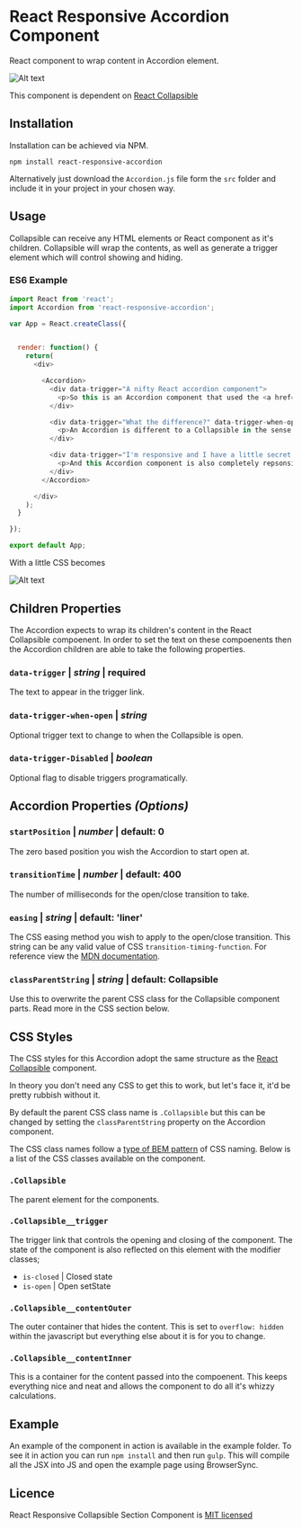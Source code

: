 # React Responsive Accordion Component

React component to wrap content in Accordion element.

![Alt text](example/img/example.gif)

This component is dependent on [React Collapsible](https://github.com/glennflanagan/react-collapsible)


## Installation
Installation can be achieved via NPM.
```
npm install react-responsive-accordion
```

Alternatively just download the `Accordion.js` file form the `src` folder and include it in your project in your chosen way.

## Usage
Collapsible can receive any HTML elements or React component as it's children. Collapsible will wrap the contents, as well as generate a trigger element which will control showing and hiding.

### ES6 Example
```javascript
import React from 'react';
import Accordion from 'react-responsive-accordion';

var App = React.createClass({


  render: function() {
    return(
      <div>

        <Accordion>
          <div data-trigger="A nifty React accordion component">
            <p>So this is an Accordion component that used the <a href="https://github.com/glennflanagan/react-collapsible">react-collapsible</a> component. How handy.</p>
          </div>

          <div data-trigger="What the difference?" data-trigger-when-open="THAT is the difference!">
            <p>An Accordion is different to a Collapsible in the sense that only one "tray" will be open at any one time.</p>
          </div>

          <div data-trigger="I'm responsive and I have a little secret. Look inside.">
            <p>And this Accordion component is also completely repsonsive. Hurrah for mobile users!</p>
          </div>
        </Accordion>

      </div>
    );
  }

});

export default App;

```

With a little CSS becomes

![Alt text](example/img/becomes.png)

## Children Properties

The Accordion expects to wrap its children's content in the React Collapsible compoenent. In order to set the text on these compoenents then the Accordion children are able to take the following properties.

### `data-trigger` | *string* | **required**
The text to appear in the trigger link.

### `data-trigger-when-open` | *string*
Optional trigger text to change to when the Collapsible is open.

### `data-trigger-Disabled` | *boolean*
Optional flag to disable triggers programatically.
 

## Accordion Properties *(Options)*

### `startPosition` | *number* | default: 0
The zero based position you wish the Accordion to start open at.

### `transitionTime` | *number* | default: 400
The number of milliseconds for the open/close transition to take.

### `easing` | *string* | default: 'liner'
The CSS easing method you wish to apply to the open/close transition. This string can be any valid value of CSS `transition-timing-function`. For reference view the [MDN documentation](https://developer.mozilla.org/en/docs/Web/CSS/transition-timing-function).

### `classParentString` | *string* | default: Collapsible
Use this to overwrite the parent CSS class for the Collapsible component parts. Read more in the CSS section below.

## CSS Styles
The CSS styles for this Accordion adopt the same structure as the [React Collapsible](https://github.com/glennflanagan/react-collapsible) component.

In theory you don't need any CSS to get this to work, but let's face it, it'd be pretty rubbish without it.

By default the parent CSS class name is `.Collapsible` but this can be changed by setting the `classParentString` property on the Accordion component.

The CSS class names follow a [type of BEM pattern](http://getbem.com/introduction/) of CSS naming. Below is a list of the CSS classes available on the component.  


### `.Collapsible`
The parent element for the components.

### `.Collapsible__trigger`
The trigger link that controls the opening and closing of the component.
The state of the component is also reflected on this element with the modifier classes;
- `is-closed` | Closed state
- `is-open` | Open setState

### `.Collapsible__contentOuter`
The outer container that hides the content. This is set to `overflow: hidden` within the javascript but everything else about it is for you to change.

### `.Collapsible__contentInner`
This is a container for the content passed into the compoenent. This keeps everything nice and neat and allows the component to do all it's whizzy calculations.


## Example
An example of the component in action is available in the example folder. To see it in action you can run `npm install` and then run `gulp`. This will compile all the JSX into JS and open the example page using BrowserSync.

## Licence
React Responsive Collapsible Section Component is [MIT licensed](LICENSE.md)
